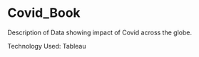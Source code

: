 # Covid_Book
Description of Data showing impact of Covid across the globe.

Technology Used: Tableau

